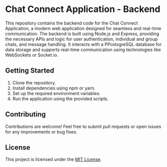 
# Chat Connect Application - Backend

This repository contains the backend code for the Chat Connect Application, a modern web application designed for seamless and real-time communication. The backend is built using Node.js and Express, providing the necessary APIs and logic for user authentication, individual and group chats, and message handling. It interacts with a PPostsgreSQL database for data storage and supports real-time communication using technologies like WebSockets or Socket.io.

## Getting Started

1. Clone the repository.
2. Install dependencies using npm or yarn.
3. Set up the required environment variables.
4. Run the application using the provided scripts.

## Contributing

Contributions are welcome! Feel free to submit pull requests or open issues for any improvements or bug fixes.

## License

This project is licensed under the [MIT License](LICENSE).

